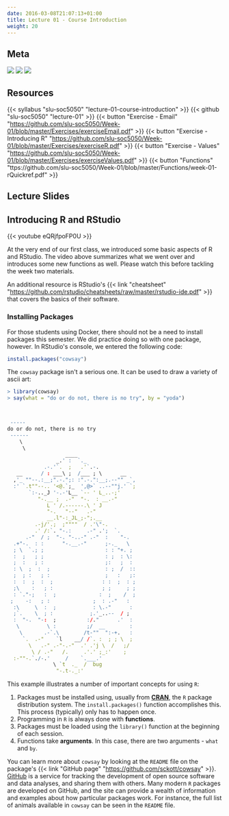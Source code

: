```yaml
---
date: 2016-03-08T21:07:13+01:00
title: Lecture 01 - Course Introduction
weight: 20
---
```


## Meta
![](https://img.shields.io/badge/semester-fall%202018-yellow.svg) ![](https://img.shields.io/badge/release-draft-red.svg) [![](https://img.shields.io/badge/last%20update-2018--05--04-brightgreen.svg)](https://github.com/slu-soc5050/lecture-01/blob/master/NEWS_SITE.md)

## Resources

{{< syllabus "slu-soc5050" "lecture-01-course-introduction" >}}
{{< github "slu-soc5050" "lecture-01" >}}
{{< button "Exercise - Email" "https://github.com/slu-soc5050/Week-01/blob/master/Exercises/exerciseEmail.pdf" >}}
{{< button "Exercise - Introducing R" "https://github.com/slu-soc5050/Week-01/blob/master/Exercises/exerciseR.pdf" >}}
{{< button "Exercise - Values" "https://github.com/slu-soc5050/Week-01/blob/master/Exercises/exerciseValues.pdf" >}}
{{< button "Functions" "ttps://github.com/slu-soc5050/Week-01/blob/master/Functions/week-01-rQuickref.pdf" >}}

## Lecture Slides
<p> </p>
<script async class="speakerdeck-embed" data-id="35432b57f3884b2c91c9e7ace2c87c50" data-ratio="1.33333333333333" src="//speakerdeck.com/assets/embed.js"></script>

## Introducing R and RStudio
<p> </p>
{{< youtube eQRjfpoFP0U >}}

At the very end of our first class, we introduced some basic aspects of R and RStudio. The video above summarizes what we went over and introduces some new functions as well. Please watch this before tackling the week two materials.

An additional resource is RStudio's {{< link "cheatsheet" "https://github.com/rstudio/cheatsheets/raw/master/rstudio-ide.pdf" >}} that covers the basics of their software.

### Installing Packages

For those students using Docker, there should not be a need to install packages this semester. We did practice doing so with one package, however. In RStudio's console, we entered the following code:

```r
install.packages("cowsay")
```

The `cowsay` package isn't a serious one. It can be used to draw a variety of ascii art:

```r
> library(cowsay)
> say(what = "do or do not, there is no try", by = "yoda")



 ----- 
do or do not, there is no try 
 ------ 
    \   
     \
                   ____
                _.' :  `._
            .-.'`.  ;   .'`.-.
   __      / : ___\ ;  /___ ; \      __
  ,'_ ""--.:__;".-.";: :".-.":__;.--"" _`,
  :' `.t""--.. '<@.`;_  ',@>` ..--""j.' `;
       `:-.._J '-.-'L__ `-- ' L_..-;'
          "-.__ ;  .-"  "-.  : __.-"
             L ' /.------.\ ' J
             "-.   "--"   .-"
             __.l"-:_JL_;-";.__
         .-j/'.;  ;""""  / .'\"-.
         .' /:`. "-.:     .-" .';  `.
      .-"  / ;  "-. "-..-" .-"  :    "-.
  .+"-.  : :      "-.__.-"      ;-._   \
  ; \  `.; ;                    : : "+. ;
  :  ;   ; ;                    : ;  : \:
  ;  :   ; :                    ;:   ;  :
  : \  ;  :  ;                  : ;  /  ::
  ;  ; :   ; :                  ;   :   ;:
  :  :  ;  :  ;                : :  ;  : ;
  ;\    :   ; :                ; ;     ; ;
  : `."-;   :  ;              :  ;    /  ;
 ;    -:   ; :              ;  : .-"   :
  :\     \  :  ;            : \.-"      :
  ;`.    \  ; :            ;.'_..--  / ;
  :  "-.  "-:  ;          :/."      .'  :
   \         \ :          ;/  __        :
    \       .-`.\        /t-""  ":-+.   :
     `.  .-"    `l    __/ /`. :  ; ; \  ;
       \   .-" .-"-.-"  .' .'j \  /   ;/
        \ / .-"   /.     .'.' ;_:'    ;
  :-""-.`./-.'     /    `.___.'
               \ `t  ._  /  bug
                "-.t-._:'
```

This example illustrates a number of important concepts for using `R`:

1. Packages must be installed using, usually from [**CRAN**](https://cran.r-project.org), the `R` package distribution system. The `install.packages()` function accomplishes this. This process (typically) only has to happen once.
2. Programming in `R` is always done with **functions**.
3. Packages must be loaded using the `library()` function at the beginning of each session.
4. Functions take **arguments**. In this case, there are two arguments - `what` and `by`.

You can learn more about `cowsay` by looking at the `README` file on the package's {{< link "GitHub page" "https://github.com/sckott/cowsay" >}}. [GitHub](https://github.com) is a service for tracking the development of open source software and data analyses, and sharing them with others. Many modern `R` packages are developed on GitHub, and the site can provide a wealth of information and examples about how particular packages work. For instance, the full list of animals available in `cowsay` can be seen in the `README` file.
